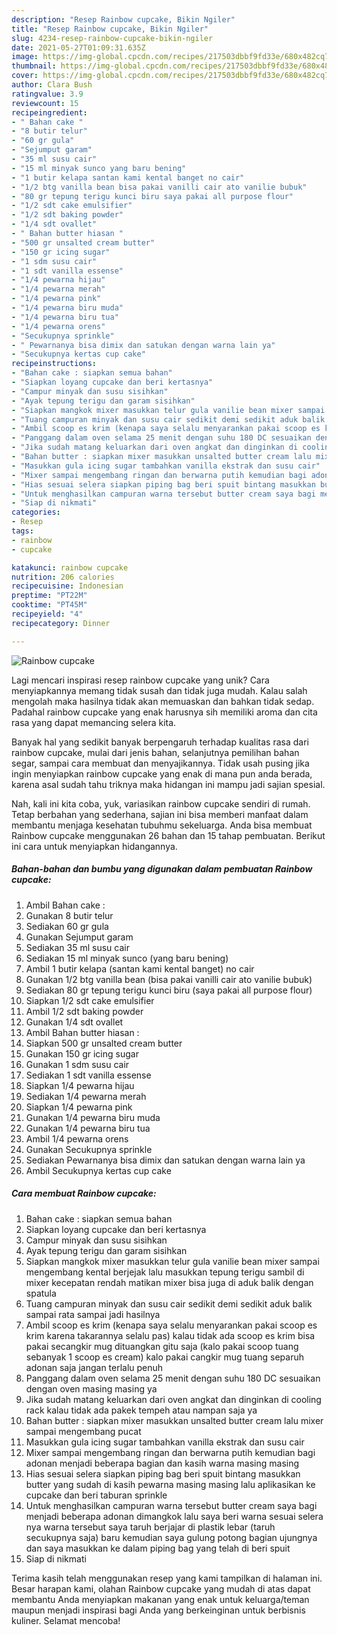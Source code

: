 ```yaml
---
description: "Resep Rainbow cupcake, Bikin Ngiler"
title: "Resep Rainbow cupcake, Bikin Ngiler"
slug: 4234-resep-rainbow-cupcake-bikin-ngiler
date: 2021-05-27T01:09:31.635Z
image: https://img-global.cpcdn.com/recipes/217503dbbf9fd33e/680x482cq70/rainbow-cupcake-foto-resep-utama.jpg
thumbnail: https://img-global.cpcdn.com/recipes/217503dbbf9fd33e/680x482cq70/rainbow-cupcake-foto-resep-utama.jpg
cover: https://img-global.cpcdn.com/recipes/217503dbbf9fd33e/680x482cq70/rainbow-cupcake-foto-resep-utama.jpg
author: Clara Bush
ratingvalue: 3.9
reviewcount: 15
recipeingredient:
- " Bahan cake "
- "8 butir telur"
- "60 gr gula"
- "Sejumput garam"
- "35 ml susu cair"
- "15 ml minyak sunco yang baru bening"
- "1 butir kelapa santan kami kental banget no cair"
- "1/2 btg vanilla bean bisa pakai vanilli cair ato vanilie bubuk"
- "80 gr tepung terigu kunci biru saya pakai all purpose flour"
- "1/2 sdt cake emulsifier"
- "1/2 sdt baking powder"
- "1/4 sdt ovallet"
- " Bahan butter hiasan "
- "500 gr unsalted cream butter"
- "150 gr icing sugar"
- "1 sdm susu cair"
- "1 sdt vanilla essense"
- "1/4 pewarna hijau"
- "1/4 pewarna merah"
- "1/4 pewarna pink"
- "1/4 pewarna biru muda"
- "1/4 pewarna biru tua"
- "1/4 pewarna orens"
- "Secukupnya sprinkle"
- " Pewarnanya bisa dimix dan satukan dengan warna lain ya"
- "Secukupnya kertas cup cake"
recipeinstructions:
- "Bahan cake : siapkan semua bahan"
- "Siapkan loyang cupcake dan beri kertasnya"
- "Campur minyak dan susu sisihkan"
- "Ayak tepung terigu dan garam sisihkan"
- "Siapkan mangkok mixer masukkan telur gula vanilie bean mixer sampai mengembang kental berjejak lalu masukkan tepung terigu sambil di mixer kecepatan rendah matikan mixer bisa juga di aduk balik dengan spatula"
- "Tuang campuran minyak dan susu cair sedikit demi sedikit aduk balik sampai rata sampai jadi hasilnya"
- "Ambil scoop es krim (kenapa saya selalu menyarankan pakai scoop es krim karena takarannya selalu pas) kalau tidak ada scoop es krim bisa pakai secangkir mug dituangkan gitu saja (kalo pakai scoop tuang sebanyak 1 scoop es cream) kalo pakai cangkir mug tuang separuh adonan saja jangan terlalu penuh"
- "Panggang dalam oven selama 25 menit dengan suhu 180 DC sesuaikan dengan oven masing masing ya"
- "Jika sudah matang keluarkan dari oven angkat dan dinginkan di cooling rack kalau tidak ada pakek tempeh atau nampan saja ya"
- "Bahan butter : siapkan mixer masukkan unsalted butter cream lalu mixer sampai mengembang pucat"
- "Masukkan gula icing sugar tambahkan vanilla ekstrak dan susu cair"
- "Mixer sampai mengembang ringan dan berwarna putih kemudian bagi adonan menjadi beberapa bagian dan kasih warna masing masing"
- "Hias sesuai selera siapkan piping bag beri spuit bintang masukkan butter yang sudah di kasih pewarna masing masing lalu aplikasikan ke cupcake dan beri taburan sprinkle"
- "Untuk menghasilkan campuran warna tersebut butter cream saya bagi menjadi beberapa adonan dimangkok lalu saya beri warna sesuai selera nya warna tersebut saya taruh berjajar di plastik lebar (taruh secukupnya saja) baru kemudian saya gulung potong bagian ujungnya dan saya masukkan ke dalam piping bag yang telah di beri spuit"
- "Siap di nikmati"
categories:
- Resep
tags:
- rainbow
- cupcake

katakunci: rainbow cupcake 
nutrition: 206 calories
recipecuisine: Indonesian
preptime: "PT22M"
cooktime: "PT45M"
recipeyield: "4"
recipecategory: Dinner

---
```



![Rainbow cupcake](https://img-global.cpcdn.com/recipes/217503dbbf9fd33e/680x482cq70/rainbow-cupcake-foto-resep-utama.jpg)

Lagi mencari inspirasi resep rainbow cupcake yang unik? Cara menyiapkannya memang tidak susah dan tidak juga mudah. Kalau salah mengolah maka hasilnya tidak akan memuaskan dan bahkan tidak sedap. Padahal rainbow cupcake yang enak harusnya sih memiliki aroma dan cita rasa yang dapat memancing selera kita.

Banyak hal yang sedikit banyak berpengaruh terhadap kualitas rasa dari rainbow cupcake, mulai dari jenis bahan, selanjutnya pemilihan bahan segar, sampai cara membuat dan menyajikannya. Tidak usah pusing jika ingin menyiapkan rainbow cupcake yang enak di mana pun anda berada, karena asal sudah tahu triknya maka hidangan ini mampu jadi sajian spesial.




Nah, kali ini kita coba, yuk, variasikan rainbow cupcake sendiri di rumah. Tetap berbahan yang sederhana, sajian ini bisa memberi manfaat dalam membantu menjaga kesehatan tubuhmu sekeluarga. Anda bisa membuat Rainbow cupcake menggunakan 26 bahan dan 15 tahap pembuatan. Berikut ini cara untuk menyiapkan hidangannya.

<!--inarticleads1-->

##### Bahan-bahan dan bumbu yang digunakan dalam pembuatan Rainbow cupcake:

1. Ambil  Bahan cake :
1. Gunakan 8 butir telur
1. Sediakan 60 gr gula
1. Gunakan Sejumput garam
1. Sediakan 35 ml susu cair
1. Sediakan 15 ml minyak sunco (yang baru bening)
1. Ambil 1 butir kelapa (santan kami kental banget) no cair
1. Gunakan 1/2 btg vanilla bean (bisa pakai vanilli cair ato vanilie bubuk)
1. Sediakan 80 gr tepung terigu kunci biru (saya pakai all purpose flour)
1. Siapkan 1/2 sdt cake emulsifier
1. Ambil 1/2 sdt baking powder
1. Gunakan 1/4 sdt ovallet
1. Ambil  Bahan butter hiasan :
1. Siapkan 500 gr unsalted cream butter
1. Gunakan 150 gr icing sugar
1. Gunakan 1 sdm susu cair
1. Sediakan 1 sdt vanilla essense
1. Siapkan 1/4 pewarna hijau
1. Sediakan 1/4 pewarna merah
1. Siapkan 1/4 pewarna pink
1. Gunakan 1/4 pewarna biru muda
1. Gunakan 1/4 pewarna biru tua
1. Ambil 1/4 pewarna orens
1. Gunakan Secukupnya sprinkle
1. Sediakan  Pewarnanya bisa dimix dan satukan dengan warna lain ya
1. Ambil Secukupnya kertas cup cake




<!--inarticleads2-->

##### Cara membuat Rainbow cupcake:

1. Bahan cake : siapkan semua bahan
1. Siapkan loyang cupcake dan beri kertasnya
1. Campur minyak dan susu sisihkan
1. Ayak tepung terigu dan garam sisihkan
1. Siapkan mangkok mixer masukkan telur gula vanilie bean mixer sampai mengembang kental berjejak lalu masukkan tepung terigu sambil di mixer kecepatan rendah matikan mixer bisa juga di aduk balik dengan spatula
1. Tuang campuran minyak dan susu cair sedikit demi sedikit aduk balik sampai rata sampai jadi hasilnya
1. Ambil scoop es krim (kenapa saya selalu menyarankan pakai scoop es krim karena takarannya selalu pas) kalau tidak ada scoop es krim bisa pakai secangkir mug dituangkan gitu saja (kalo pakai scoop tuang sebanyak 1 scoop es cream) kalo pakai cangkir mug tuang separuh adonan saja jangan terlalu penuh
1. Panggang dalam oven selama 25 menit dengan suhu 180 DC sesuaikan dengan oven masing masing ya
1. Jika sudah matang keluarkan dari oven angkat dan dinginkan di cooling rack kalau tidak ada pakek tempeh atau nampan saja ya
1. Bahan butter : siapkan mixer masukkan unsalted butter cream lalu mixer sampai mengembang pucat
1. Masukkan gula icing sugar tambahkan vanilla ekstrak dan susu cair
1. Mixer sampai mengembang ringan dan berwarna putih kemudian bagi adonan menjadi beberapa bagian dan kasih warna masing masing
1. Hias sesuai selera siapkan piping bag beri spuit bintang masukkan butter yang sudah di kasih pewarna masing masing lalu aplikasikan ke cupcake dan beri taburan sprinkle
1. Untuk menghasilkan campuran warna tersebut butter cream saya bagi menjadi beberapa adonan dimangkok lalu saya beri warna sesuai selera nya warna tersebut saya taruh berjajar di plastik lebar (taruh secukupnya saja) baru kemudian saya gulung potong bagian ujungnya dan saya masukkan ke dalam piping bag yang telah di beri spuit
1. Siap di nikmati




Terima kasih telah menggunakan resep yang kami tampilkan di halaman ini. Besar harapan kami, olahan Rainbow cupcake yang mudah di atas dapat membantu Anda menyiapkan makanan yang enak untuk keluarga/teman maupun menjadi inspirasi bagi Anda yang berkeinginan untuk berbisnis kuliner. Selamat mencoba!
